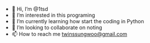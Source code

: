 - 👋 Hi, I’m @1tsd
- 👀 I’m interested in this programing
- 🌱 I’m currently learning how start the coding in Python
- 💞️ I’m looking to collaborate on noting
- 📫 How to reach me twinssungwoo@gmail.com

<!---
1tsd/1tsd is a ✨ special ✨ repository because its `README.md` (this file) appears on your GitHub profile.
You can click the Preview link to take a look at your changes.
--->
